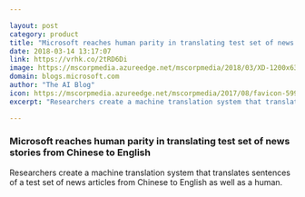 ```yaml
---

layout: post
category: product
title: "Microsoft reaches human parity in translating test set of news stories from Chinese to English"
date: 2018-03-14 13:17:07
link: https://vrhk.co/2tRD6Di
image: https://mscorpmedia.azureedge.net/mscorpmedia/2018/03/XD-1200x630.jpg
domain: blogs.microsoft.com
author: "The AI Blog"
icon: https://mscorpmedia.azureedge.net/mscorpmedia/2017/08/favicon-599dd6ab4d63f.jpg
excerpt: "Researchers create a machine translation system that translates sentences of a test set of news articles from Chinese to English as well as a human."

---
```


### Microsoft reaches human parity in translating test set of news stories from Chinese to English

Researchers create a machine translation system that translates sentences of a test set of news articles from Chinese to English as well as a human.